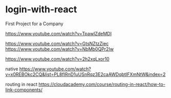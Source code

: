 # login-with-react
First Project for a Company


https://www.youtube.com/watch?v=TpawIZdeMDI

https://www.youtube.com/watch?v=GtsNZtzZiec
https://www.youtube.com/watch?v=NbMb0QPr2Iw

https://www.youtube.com/watch?v=2h2xqLxor10

native https://www.youtube.com/watch?v=x0REBOkc2CQ&list=PL8fIRnD1uUSnRqz3E2caAWDqbtIFXmNtW&index=2

routing in react
https://cloudacademy.com/course/routing-in-react/how-to-link-components/
